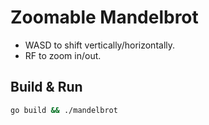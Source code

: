 # Zoomable Mandelbrot

- WASD to shift vertically/horizontally.
- RF to zoom in/out.

## Build & Run

```bash
go build && ./mandelbrot
```
